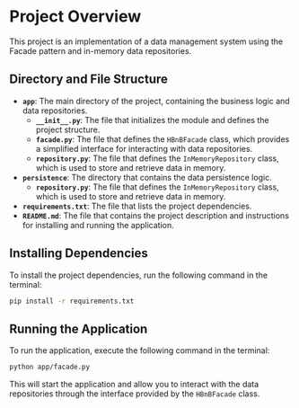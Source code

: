 **Project Overview**
====================

This project is an implementation of a data management system using the Facade pattern and in-memory data repositories.

**Directory and File Structure**
-------------------------------

* **`app`**: The main directory of the project, containing the business logic and data repositories.
	+ **`__init__.py`**: The file that initializes the module and defines the project structure.
	+ **`facade.py`**: The file that defines the `HBnBFacade` class, which provides a simplified interface for interacting with data repositories.
	+ **`repository.py`**: The file that defines the `InMemoryRepository` class, which is used to store and retrieve data in memory.
* **`persistence`**: The directory that contains the data persistence logic.
	+ **`repository.py`**: The file that defines the `InMemoryRepository` class, which is used to store and retrieve data in memory.
* **`requirements.txt`**: The file that lists the project dependencies.
* **`README.md`**: The file that contains the project description and instructions for installing and running the application.

**Installing Dependencies**
-------------------------

To install the project dependencies, run the following command in the terminal:

```bash
pip install -r requirements.txt
```

**Running the Application**
---------------------------

To run the application, execute the following command in the terminal:

```bash
python app/facade.py
```

This will start the application and allow you to interact with the data repositories through the interface provided by the `HBnBFacade` class.
